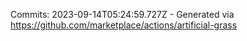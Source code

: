 Commits: 2023-09-14T05:24:59.727Z - Generated via https://github.com/marketplace/actions/artificial-grass
<br>
